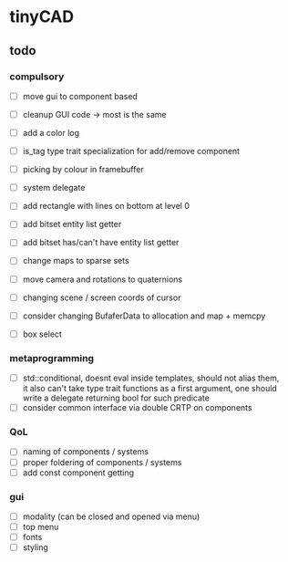 # tinyCAD

## todo

### compulsory
- [ ] move gui to component based
- [ ] cleanup GUI code -> most is the same
- [ ] add a color log
- [ ] is_tag type trait specialization for add/remove component
- [ ] picking by colour in framebuffer
- [ ] system delegate
- [ ] add rectangle with lines on bottom at level 0

- [ ] add bitset entity list getter
- [ ] add bitset has/can't have entity list getter
- [ ] change maps to sparse sets
- [ ] move camera and rotations to quaternions
- [ ] changing scene / screen coords of cursor
- [ ] consider changing BufaferData to allocation and map + memcpy
- [ ] box select

### metaprogramming
- [ ] std::conditional, doesnt eval inside templates, should not alias them, \
    it also can't take type trait functions as a first argument, one should 
    write a delegate returning bool for such predicate
- [ ] consider common interface via double CRTP on components

### QoL
- [ ] naming of components / systems
- [ ] proper foldering of components / systems
- [ ] add const component getting

### gui
- [ ] modality (can be closed and opened via menu)
- [ ] top menu
- [ ] fonts
- [ ] styling
